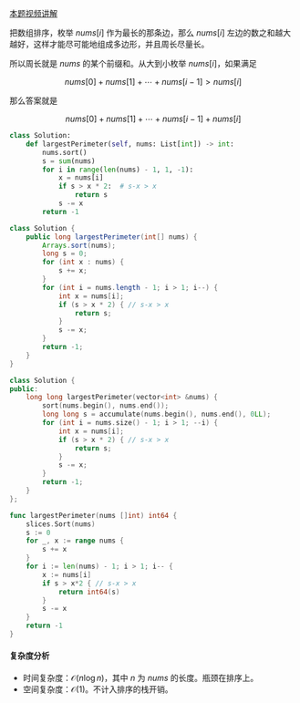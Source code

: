 [本题视频讲解](https://www.bilibili.com/video/BV1jg4y1y7PA/)

把数组排序，枚举 $\textit{nums}[i]$ 作为最长的那条边，那么 $\textit{nums}[i]$ 左边的数之和越大越好，这样才能尽可能地组成多边形，并且周长尽量长。

所以周长就是 $\textit{nums}$ 的某个前缀和。从大到小枚举 $\textit{nums}[i]$，如果满足

$$
\textit{nums}[0] + \textit{nums}[1] + \cdots + \textit{nums}[i-1] > \textit{nums}[i]
$$

那么答案就是

$$
\textit{nums}[0] + \textit{nums}[1] + \cdots + \textit{nums}[i-1] + \textit{nums}[i]
$$

```py [sol-Python3]
class Solution:
    def largestPerimeter(self, nums: List[int]) -> int:
        nums.sort()
        s = sum(nums)
        for i in range(len(nums) - 1, 1, -1):
            x = nums[i]
            if s > x * 2:  # s-x > x
                return s
            s -= x
        return -1
```

```java [sol-Java]
class Solution {
    public long largestPerimeter(int[] nums) {
        Arrays.sort(nums);
        long s = 0;
        for (int x : nums) {
            s += x;
        }
        for (int i = nums.length - 1; i > 1; i--) {
            int x = nums[i];
            if (s > x * 2) { // s-x > x
                return s;
            }
            s -= x;
        }
        return -1;
    }
}
```

```cpp [sol-C++]
class Solution {
public:
    long long largestPerimeter(vector<int> &nums) {
        sort(nums.begin(), nums.end());
        long long s = accumulate(nums.begin(), nums.end(), 0LL);
        for (int i = nums.size() - 1; i > 1; --i) {
            int x = nums[i];
            if (s > x * 2) { // s-x > x
                return s;
            }
            s -= x;
        }
        return -1;
    }
};
```

```go [sol-Go]
func largestPerimeter(nums []int) int64 {
	slices.Sort(nums)
	s := 0
	for _, x := range nums {
		s += x
	}
	for i := len(nums) - 1; i > 1; i-- {
		x := nums[i]
		if s > x*2 { // s-x > x
			return int64(s)
		}
		s -= x
	}
	return -1
}
```

#### 复杂度分析

- 时间复杂度：$\mathcal{O}(n\log n)$，其中 $n$ 为 $\textit{nums}$ 的长度。瓶颈在排序上。
- 空间复杂度：$\mathcal{O}(1)$。不计入排序的栈开销。
